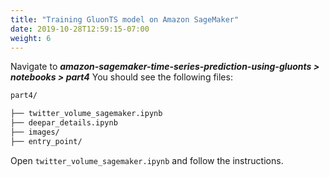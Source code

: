 ```yaml
---
title: "Training GluonTS model on Amazon SageMaker"
date: 2019-10-28T12:59:15-07:00
weight: 6
---
```

Navigate to
***amazon-sagemaker-time-series-prediction-using-gluonts > notebooks > part4***
You should see the following files:

```bash
part4/

├── twitter_volume_sagemaker.ipynb
├── deepar_details.ipynb
├── images/
├── entry_point/
```

Open `twitter_volume_sagemaker.ipynb` and follow the instructions.
